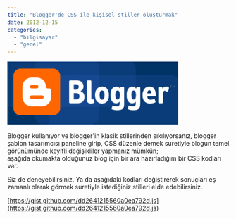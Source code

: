 ```yaml
---
title: "Blogger'de CSS ile kişisel stiller oluşturmak"
date: 2012-12-15
categories: 
  - "bilgisayar"
  - "genel"
---
```


[![](/images/blogger.png)](http://www.varol.us/wp-content/uploads/2008/10/blogger.png)

Blogger kullanıyor ve blogger'in klasik stillerinden sıkılıyorsanız, blogger şablon tasarımcısı paneline girip, CSS düzenle demek suretiyle blogun temel görünümünde keyifli değişikliler yapmanız mümkün;  
aşağıda okumakta olduğunuz blog için bir ara hazırladığım bir CSS kodları var.  
  
  
Siz de deneyebilirsiniz. Ya da aşağıdaki kodları değiştirerek sonuçları eş zamanlı olarak görmek suretiyle istediğiniz stilleri elde edebilirsiniz.  
  
  
[https://gist.github.com/dd2641215560a0ea792d.js](https://gist.github.com/dd2641215560a0ea792d.js)
